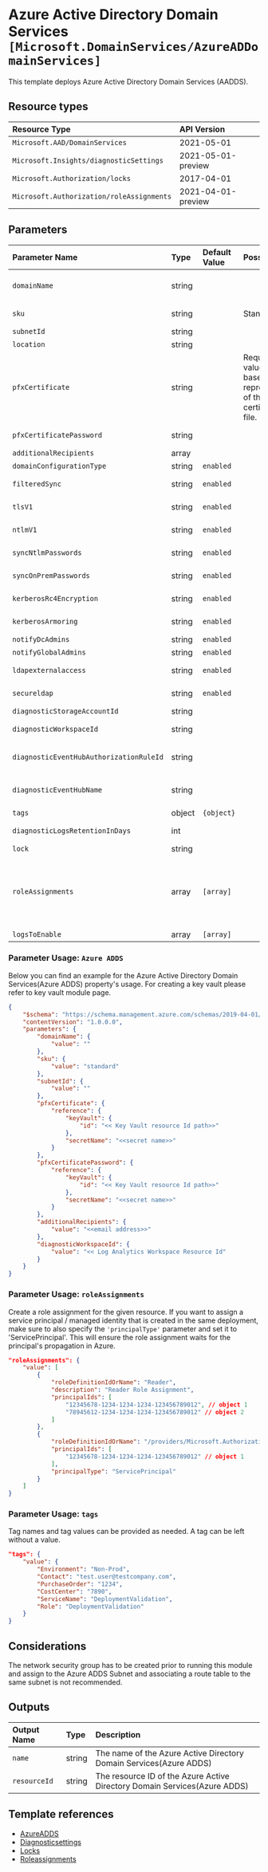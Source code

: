 # Azure Active Directory Domain Services `[Microsoft.DomainServices/AzureADDomainServices]`

This template deploys Azure Active Directory Domain Services (AADDS).

## Resource types

| Resource Type | API Version |
| :-- | :-- |
| `Microsoft.AAD/DomainServices` | 2021-05-01 |
| `Microsoft.Insights/diagnosticSettings` | 2021-05-01-preview |
| `Microsoft.Authorization/locks` | 2017-04-01 |
| `Microsoft.Authorization/roleAssignments` | 2021-04-01-preview |

## Parameters

| Parameter Name | Type | Default Value | Possible Values | Description |
| :-- | :-- | :-- | :-- | :-- |
| `domainName` | string |  |  | Required. The domain name specific to Azure ADDS Services only - not recommended to use <<domain>>.onmicrosoft.com for production |
| `sku` | string |  | Standard | Required. The name of the sku specific to Azure ADDS Services. |
| `subnetId` | string |  |  | Required. The subnet Id to deploy the Azure ADDS Services. |
| `location` | string |  |  | Required: The location to deploy the Azure ADDS Services. |
| `pfxCertificate` | string |  | Required: The value is the base64encoded representation of the certificate pfx file. |
| `pfxCertificatePassword` | string | |  | Required: The value is to decrypt the provided Secure LDAP certificate pfx file. |
| `additionalRecipients` | array |  |  | Required: The email recipient value to receive alerts. |
| `domainConfigurationType` | string | `enabled` |  | Optional: The value is to provide domain configuration type. |
| `filteredSync` | string | `enabled`  |  | Optional: The value is to synchronise scoped users and groups. |
| `tlsV1` | string | `enabled`  |  | Optional: The value is to enable clients making request using TLSv1. |
| `ntlmV1` | string | `enabled` | | Optional: The value is to enable clients making request using NTLM v1. |
| `syncNtlmPasswords` | string  | `enabled` |  | Optional: The value is to enable synchronised users to use NTLM authentication. |
| `syncOnPremPasswords` | string | `enabled`  |  | Optional: The value is to enable on-premises users to authenticate against managed domain |
| `kerberosRc4Encryption` | string | `enabled`  |  | Optional: The value is to enable Kerberos requests that use RC4 encryption |
| `kerberosArmoring` | string | `enabled`  |  | Optional: The value is to enable to provide a protected channel between the Kerberos client and the KDC |
| `notifyDcAdmins` | string  | `enabled`  |  | Optional: The value is to notify the DC Admins|
| `notifyGlobalAdmins` | string | `enabled` |  | Optional: The value is to notify the Global Admins |
| `ldapexternalaccess` | string  | `enabled`  |  | Required: The value is to enable the Secure LDAP for external services of Azure ADDS Services |
| `secureldap` | string  | `enabled`  |  | Required: The value is to enable the Secure LDAP for Azure ADDS Services |
| `diagnosticStorageAccountId ` | string  |  |  | Optional. Resource ID of the diagnostic storage account |
| `diagnosticWorkspaceId ` | string  |  |  | Optional. Resource ID of the diagnostic log analytics workspace. |
| `diagnosticEventHubAuthorizationRuleId ` | string  |  |  | Optional. Resource ID of the diagnostic event hub authorization rule for the Event Hubs namespace in which the event hub should be created or streamed to |
| `diagnosticEventHubName ` | string  | |  | Optional. Name of the diagnostic event hub within the namespace to which logs are streamed. Without this, an event hub is created for each log category |
| `tags ` | object | `{object}` |  | Optional. Tags of the resource. |
| `diagnosticLogsRetentionInDays` | int  | |  | Optional. Specifies the number of days that logs will be kept for; a value of 0 will retain data indefinitely |
| `lock  ` | string |  |  | Optional. Specify the type of lock. |
| `roleAssignments  ` | array  | `[array]` |  | Optional. Array of role assignment objects that contain the \'roleDefinitionIdOrName\' and \'principalId\' to define RBAC role assignments on this resource. In the roleDefinitionIdOrName attribute, you can provide either the display name of the role definition, or its fully qualified ID in the following format: \'/providers/Microsoft.Authorization/roleDefinitions/c2f4ef07-c644-48eb-af81-4b1b4947fb11\' |
| `logsToEnable   ` | array  | `[array]` |  | optional. The name of logs that will be streamed |

### Parameter Usage: `Azure ADDS`

Below you can find an example for the Azure Active Directory Domain Services(Azure ADDS) property's usage. For creating a key vault please refer to key vault module page.

```json
{
    "$schema": "https://schema.management.azure.com/schemas/2019-04-01/deploymentParameters.json#",
    "contentVersion": "1.0.0.0",
    "parameters": {
        "domainName": {
            "value": ""
        },
        "sku": {
            "value": "standard"
        },
        "subnetId": {
            "value": ""
        },
        "pfxCertificate": {
            "reference": {
                "keyVault": {
                    "id": "<< Key Vault resource Id path>>"
                },
                "secretName": "<<secret name>>"
            }
        },
        "pfxCertificatePassword": {
            "reference": {
                "keyVault": {
                    "id": "<< Key Vault resource Id path>>"
                },
                "secretName": "<<secret name>>"
            }
        },
        "additionalRecipients": {
            "value": "<<email address>>"
        },
        "diagnosticWorkspaceId": {
            "value": "<< Log Analytics Workspace Resource Id"
        }
    }
}
```

### Parameter Usage: `roleAssignments`

Create a role assignment for the given resource. If you want to assign a service principal / managed identity that is created in the same deployment, make sure to also specify the `'principalType'` parameter and set it to 'ServicePrincipal'. This will ensure the role assignment waits for the principal's propagation in Azure.

```json
"roleAssignments": {
    "value": [
        {
            "roleDefinitionIdOrName": "Reader",
            "description": "Reader Role Assignment",
            "principalIds": [
                "12345678-1234-1234-1234-123456789012", // object 1
                "78945612-1234-1234-1234-123456789012" // object 2
            ]
        },
        {
            "roleDefinitionIdOrName": "/providers/Microsoft.Authorization/roleDefinitions/c2f4ef07-c644-48eb-af81-4b1b4947fb11",
            "principalIds": [
                "12345678-1234-1234-1234-123456789012" // object 1
            ],
            "principalType": "ServicePrincipal"
        }
    ]
}
```

### Parameter Usage: `tags`

Tag names and tag values can be provided as needed. A tag can be left without a value.

```json
"tags": {
    "value": {
        "Environment": "Non-Prod",
        "Contact": "test.user@testcompany.com",
        "PurchaseOrder": "1234",
        "CostCenter": "7890",
        "ServiceName": "DeploymentValidation",
        "Role": "DeploymentValidation"
    }
}
```

## Considerations

The network security group has to be created prior to running this module and assign to the Azure ADDS Subnet and associating a route table to the same subnet is not recommended.

## Outputs

| Output Name | Type | Description |
| :-- | :-- | :-- |
| `name` | string | The name of the Azure Active Directory Domain Services(Azure ADDS) |
| `resourceId` | string | The resource ID of the Azure Active Directory Domain Services(Azure ADDS) |

## Template references

- [AzureADDS](https://docs.microsoft.com/en-us/azure/templates/microsoft.aad/2021-05-01/domainservices)
- [Diagnosticsettings](https://docs.microsoft.com/en-us/azure/templates/Microsoft.Insights/2021-05-01-preview/diagnosticSettings)
- [Locks](https://docs.microsoft.com/en-us/azure/templates/Microsoft.Authorization/2017-04-01/locks)
- [Roleassignments](https://docs.microsoft.com/en-us/azure/templates/Microsoft.Authorization/roleAssignments)
